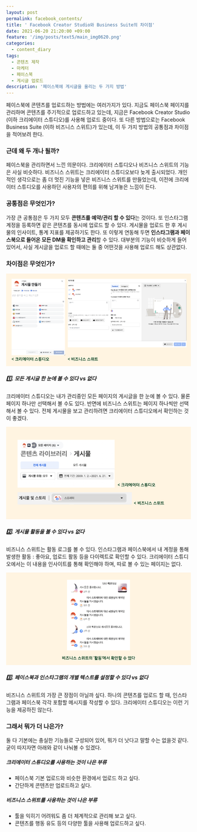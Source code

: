 ```yaml
---
layout: post
permalink: facebook_contents/
title: ' Facebook Creator Studio와 Business Suite의 차이점'
date: 2021-06-20 21:20:00 +09:00
feature: '/img/posts/text5/main_img0620.png'
categories:
  - content_diary
tags:
  - 콘텐츠 제작
  - 마케터
  - 페이스북
  - 게시글 업로드
description: '페이스북에 게시글을 올리는 두 가지 방법'
---
```

페이스북에 콘텐츠를 업로드하는 방법에는 여러가지가 있다. 지금도 페이스북 페이지를 관리하며 콘텐츠를 주기적으로 업로드하고 있는데, 지금은 Facebook Creator Studio (이하 크리에이터 스튜디오)를 사용해 업로드 중이다. 또 다른 방법으로는 Facebook Business Suite (이하 비즈니스 스위트)가 있는데, 이 두 가지 방법의 공통점과 차이점을 적어보려 한다.

### 근데 왜 두 개나 될까?
페이스북을 관리하면서 느낀 의문이다. 크리에이터 스튜디오나 비즈니스 스위트의 기능은 사실 비슷하다. 비즈니스 스위트는 크리에이터 스튜디오보다 늦게 출시되었다. 개인적인 생각으로는 좀 더 멋진 기능을 넣은 비즈니스 스위트를 만들었는데, 이전에 크리에이터 스튜디오를 사용하던 사용자의 편의를 위해 남겨놓은 느낌이 든다.

### 공통점은 무엇인가?
가장 큰 공통점은 두 가지 모두 **콘텐츠를 예약/관리 할 수 있다**는 것이다. 또 인스타그램 계정을 등록하면 같은 콘텐츠를 동시에 업로드 할 수 있다. 게시물을 업로드 한 후 게시물의 인사이트, 통계 지표를 제공하기도 한다. 또 이렇게 연동해 두면 **인스타그램과 페이스북으로 들어온 모든 DM을 확인하고 관리**할 수 있다. 대부분의 기능이 비슷하게 들어있어서, 사실 게시글을 업로드 할 때에는 둘 중 어떤것을 사용해 업로드 해도 상관없다.  


### 차이점은 무엇인가?

![이미지](/img/posts/text5/facebook1.png)

##### 1️⃣. 모든 게시글 한 눈에 볼 수 있다 vs 없다
크리에이터 스튜디오는 내가 관리중인 모든 페이지의 게시글을 한 눈에 볼 수 있다. 물론 페이지 하나만 선택해서 볼 수도 있다. 반면에 비즈니스 스위트는 페이지 하나씩만 선택해서 볼 수 있다. 전체 게시물을 보고 관리하려면 크리에이터 스튜디오에서 확인하는 것이 좋겠다.

![이미지](/img/posts/text5/facebook2.png)

##### 2️⃣. 게시물 활동을 볼 수 있다 vs 없다
비즈니스 스위트는 활동 로그를 볼 수 있다. 인스타그램과 페이스북에서 내 계정을 통해 발생한 활동 : 좋아요, 업로드 활동 등을 다이렉트로 확인할 수 있다. 크리에이터 스튜디오에서는 이 내용을 인사이트를 통해 확인해야 하며, 따로 볼 수 있는 페이지는 없다.

![이미지](/img/posts/text5/facebook3.png)

##### 3️⃣. 페이스북과 인스타그램의 개별 텍스트를 설정할 수 있다 vs 없다
비즈니스 스위트의 가장 큰 장점이 아닐까 싶다. 하나의 콘텐츠를 업로드 할 때, 인스타그램과 페이스북 각각 포함할 메시지를 작성할 수 있다. 크리에이터 스튜디오는 이런 기능을 제공하진 않는다.


### 그래서 뭐가 더 나은가?
둘 다 기본에는 충실한 기능들로 구성되어 있어, 뭐가 더 낫다고 말할 수는 없을것 같다. 굳이 따지자면 아래와 같이 나눠볼 수 있겠다.

##### 크리에이터 스튜디오를 사용하는 것이 나은 부류
* 페이스북 기본 업로드와 비슷한 환경에서 업로드 하고 싶다.
* 간단하게 콘텐츠만 업로드하고 싶다.

##### 비즈니스 스위트를 사용하는 것이 나은 부류
* 툴을 익히기 어려워도 좀 더 체계적으로 관리해 보고 싶다.
* 콘텐츠를 행동 유도 등의 다양한 툴을 사용해 업로드하고 싶다.
